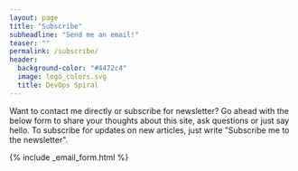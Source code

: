 ```yaml
---
layout: page
title: "Subscribe"
subheadline: "Send me an email!"
teaser: ""
permalink: /subscribe/
header:
  background-color: "#4472c4"
  image: logo_colors.svg
  title: DevOps Spiral
---
```


Want to contact me directly or subscribe for newsletter? Go ahead with the below form to share your thoughts about this site, ask questions or just say hello. To subscribe for updates on new articles, just write "Subscribe me to the newsletter".

{% include _email_form.html %}
